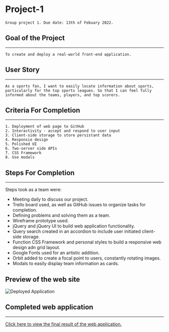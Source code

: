 # Project-1
```
Group project 1. Due date: 13th of Febuary 2022.
```

## Goal of the Project
***
```
To create and deploy a real-world front-end application.
```

## User Story
***
```
As a sports fan, I want to easily locate information about sports, particularly for the top sports leagues. So that I can feel fully informed about the teams, players, and top scorers. 
```

## Criteria For Completion
***
```
1. Deployment of web page to GitHub
2. Interactivity - accept and respond to user input
3. Client-side storage to store persistant data
4. Responsie design
5. Polished UI
6. Two-server side APIs
7. CSS Framework
8. Use modals
```

## Steps For Completion
***
Steps took as a team were: 
- Meeting daily to discuss our project. 
- Trello board used, as well as GitHub issues to organize tasks for completion. 
- Defining problems and solving them as a team.
- Wireframe prototype used. 
- jQuery and jQuery UI to build web application functionality. 
- Query search created in an accordion to include user initiated client-side storage.
- Function CSS Framework and personal styles to build a responsive web design adn grid layout.
- Google Fonts used for an artistic addition.
- Orbit added to create a focal point to users, constantly rotating images.
- Modals to easily display team information as cards.



## Preview of the web site
![Deployed Application](https://github.com/KaitlynSkinner/Project-1/blob/25b35a394505116bd7d756ca0c5da1e2b1c2baef/assets/images/Mockup.jpg?raw=true)

## Completed web application
***
[Click here to view the final result of the web application.](https://nicolasrojas-ceng.github.io/BlueLeaf-Sports/)
